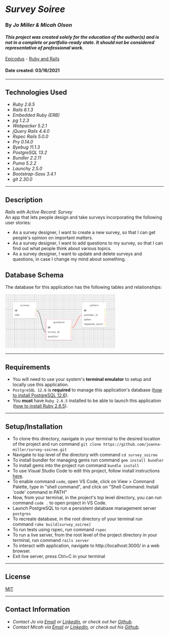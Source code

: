 # _Survey Soiree_

### By _**Jo Miller & Micah Olson**_

#### _This project was created solely for the education of the author(s) and is not in a complete or portfolio-ready state. It should not be considered representative of professional work._


[Epicodus](https://www.epicodus.com/) - [Ruby and Rails](https://www.learnhowtoprogram.com/ruby-and-rails/) <!-- - [Week 4](https://www.learnhowtoprogram.com/ruby-and-rails/ruby-database-basics/database-basics-independent-project) -->


#### Date created: 03/16/2021
---

## Technologies Used

* _Ruby 2.6.5_
* _Rails 6.1.3_
* _Embedded Ruby (ERB)_
* _pg 1.2.3_
* _Webpacker 5.2.1_
* _jQuery Rails 4.4.0_
* _Rspec Rails 5.0.0_
* _Pry 0.14.0_
* _Byebug 11.1.3_
* _PostgreSQL 13.2_
* _Bundler 2.2.11_
* _Puma 5.2.2_
* _Launchy 2.5.0_
* _Bootstrap-Sass 3.4.1_
* _git 2.30.0_
---

## Description

_Rails with Active Record: Survey_  
An app that lets people design and take surveys incorporating the following user stories:

* As a survey designer, I want to create a new survey, so that I can get people's opinion on important matters. 
* As a survey designer, I want to add questions to my survey, so that I can find out what people think about various topics.
* As a survey designer, I want to update and delete surveys and questions, in case I change my mind about something.  

## Database Schema
The database for this application has the following tables and relationships:
<div><img src="app/assets/images/survey_soiree.png" alt="Project Schema Visualization" width = 350 ></div>

---

## Requirements
* You will need to use your system's **terminal emulator** to setup and locally use this application.
* `PostgreSQL 12.6` is **required** to manage this application's database ([how to install PostgreSQL 12.6](https://www.learnhowtoprogram.com/ruby-and-rails/getting-started-with-ruby/installing-postgres)).
* You **must** have `Ruby 2.6.5` installed to be able to launch this application ([how to install Ruby 2.6.5](https://www.learnhowtoprogram.com/ruby-and-rails/getting-started-with-ruby/installing-ruby)).

---

## Setup/Installation

* To clone this directory, navigate in your terminal to the desired location of the project and run command `git clone https://github.com/joanna-miller/survey-soiree.git`
* Navigate to top level of the directory with command `cd survey_soiree`
* To install bundler for managing gems run command `gem install bundler`
* To install gems into the project run command `bundle install`
* To use Visual Studio Code to edit this project, follow install instructions [here](https://code.visualstudio.com/).
* To enable command `code`, open VS Code, click on View > Command Palette, type in "shell command", and click on "Shell Command: Install 'code' command in PATH"
* Now, from your terminal, in the project's top level directory, you can run command `code .` to open project in VS Code.
* Launch PostgreSQL to run a persistent database management server `postgres`
* To recreate database, in the root directory of your terminal run command `rake build[survey_soiree]`
* To run tests using rspec, run command `rspec`
* To run a live server, from the root level of the project directory in your terminal, run command `rails server`
* To interact with application, navigate to http://localhost:3000/ in a web browser.
* Exit live server, press Ctrl+C in your terminal

---

## License

[MIT](LICENSE.txt)

---

## Contact Information

* _Contact Jo via [Email](mailto:joannadawnmiller@gmail.com) or [LinkedIn](https://www.linkedin.com/in/jomillerde/), or check out her [Github](https://github.com/joanna-miller)._
* _Contact Micah via [Email](mailto:micah.olson@protonmail.com) or [LinkedIn](https://www.linkedin.com/in/micah-lewis-olson/), or check out his [Github](https://github.com/MicahOlson)._
